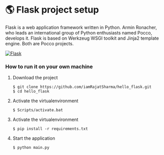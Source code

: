 # :earth_americas: Flask project setup

Flask is a web application framework written in Python. Armin Ronacher, who leads an international group of Python enthusiasts named Pocco, develops it. Flask is based on Werkzeug WSGI toolkit and Jinja2 template engine. Both are Pocco projects.

[![Flask](https://flask.palletsprojects.com/en/stable/_images/flask-horizontal.png)](https://flask.palletsprojects.com/en/stable/)

### How to run it on your own machine

1. Download the project

   ```
   $ git clone https://github.com/iamRajatSharma/hello_flask.git
   $ cd hello_flask
   ```

2. Activate the virtualenvironment

   ```
   $ Scripts/activate.bat
   ```

3. Activate the virtualenvironment

   ```
   $ pip install -r requirements.txt
   ```

4. Start the application

   ```
   $ python main.py
   ```
